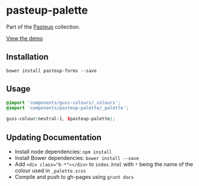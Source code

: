 pasteup-palette
===============

Part of the [Pasteup](https://github.com/guardian/pasteup) collection.

[View the demo](http://guardian.github.io/pasteup-palette)

## Installation

```
bower install pasteup-forms --save
```

## Usage

```scss
@import 'components/guss-colours/_colours';
@import 'components/pasteup-palette/_palette';

guss-colour(neutral-1, $pasteup-palette);
```

## Updating Documentation

- Install node dependencies: `npm install`
- Install Bower dependencies: `bower install --save`
- Add `<div class="b-*"></div>` to `index.html` with `*` being the name of the colour used in `_palette.scss`
- Compile and push to gh-pages using `grunt docs`
